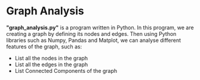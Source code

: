 # Graph Analysis

**"graph_analysis.py"** is a program written in Python. In this program, we are creating a graph by defining its nodes and edges. Then using Python libraries such as Numpy, Pandas and Matplot, we can analyse different features of the graph, such as:
* List all the nodes in the graph
* List all the edges in the graph
* List Connected Components of the graph
